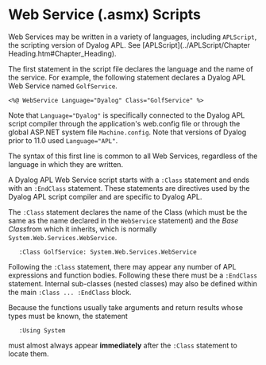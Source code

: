 # Web Service (.asmx) Scripts

Web Services may be written in a variety of languages, including `APLScript`, the scripting version of Dyalog APL. See [APLScript](../APLScript/Chapter Heading.htm#Chapter_Heading).

The first statement in the script file declares the language and the name of the service. For example, the following statement declares a Dyalog APL Web Service named `GolfService`.
```apl
<%@ WebService Language="Dyalog" Class="GolfService" %>
```

Note that `Language="Dyalog"` is specifically connected to the Dyalog APL script compiler through the application's web.config file or through the global ASP.NET system file `Machine.config`. Note that versions of Dyalog prior to 11.0 used `Language="APL"`.

The syntax of this first line is common to all Web Services, regardless of the language in which they are written.

A Dyalog APL Web Service script starts with a `:Class` statement and ends with an `:EndClass` statement. These statements are directives used by the Dyalog APL script compiler and are specific to Dyalog APL.

The `:Class` statement declares the name of the Class (which must be the same as the name declared in the `WebService` statement) and the *Base Class*from which it inherits, which is normally `System.Web.Services.WebService`.
```apl
   :Class GolfService: System.Web.Services.WebService
```

Following the `:Class` statement, there may appear any number of APL expressions and function bodies. Following these there must be a `:EndClass` statement. Internal sub-classes (nested classes) may also be defined within the main `:Class ... :EndClass` block.

Because the functions usually take arguments and return results whose types must be known, the statement
```apl
   :Using System
```

must almost always appear **immediately** after the `:Class` statement to locate them.
